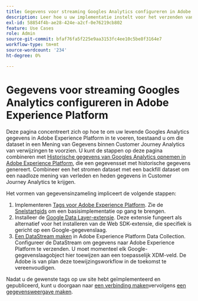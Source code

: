 ```yaml
---
title: Gegevens voor streaming Googles Analytics configureren in Adobe Experience Platform
description: Leer hoe u uw implementatie instelt voor het verzenden van een Google-gegevenslaag naar Adobe Experience Platform
exl-id: 58854f4b-ae28-424e-a2cf-0e76219cb802
feature: Use Cases
role: Admin
source-git-commit: bfaf76fa5f225e9aa3153fc4ee10c5be8f3164e7
workflow-type: tm+mt
source-wordcount: '234'
ht-degree: 0%

---
```


# Gegevens voor streaming Googles Analytics configureren in Adobe Experience Platform

Deze pagina concentreert zich op hoe te om uw levende Googles Analytics gegevens in Adobe Experience Platform in te voeren, toestaand u om die dataset in een Mening van Gegevens binnen Customer Journey Analytics van verwijzingen te voorzien. U kunt de stappen op deze pagina combineren met [Historische gegevens van Googles Analytics opnemen in Adobe Experience Platform](backfill.md), die een gegevensset met historische gegevens genereert. Combineer een het stromen dataset met een backfill dataset om een naadloze mening van verleden en heden gegevens in Customer Journey Analytics te krijgen.

Het vormen van gegevensinzameling impliceert de volgende stappen:

1. Implementeren [Tags voor Adobe Experience Platform](https://experienceleague.adobe.com/docs/experience-platform/tags/home.html). Zie de [Snelstartgids](https://experienceleague.adobe.com/docs/experience-platform/tags/get-started/quick-start.html) om een basisimplementatie op gang te brengen.
1. Installeer de [Google Data Layer-extensie](https://experienceleague.adobe.com/docs/experience-platform/tags/extensions/adobe/google-data-layer/overview.html). Deze extensie fungeert als alternatief voor het installeren van de Web SDK-extensie, die specifiek is gericht op een Google-gegevenslaag.
1. [Een DataStream maken](https://experienceleague.adobe.com/docs/experience-platform/edge/datastreams/overview.html) in Adobe Experience Platform Data Collection. Configureer de DataStream om gegevens naar Adobe Experience Platform te verzenden. U moet momenteel elk Google-gegevenslaagobject hier toewijzen aan een toepasselijk XDM-veld. De Adobe is van plan deze toewijzingsworkflow in de toekomst te vereenvoudigen.

Nadat u de gewenste tags op uw site hebt geïmplementeerd en gepubliceerd, kunt u doorgaan naar [een verbinding maken](/help/connections/create-connection.md)vervolgens [een gegevensweergave maken](/help/data-views/create-dataview.md).
